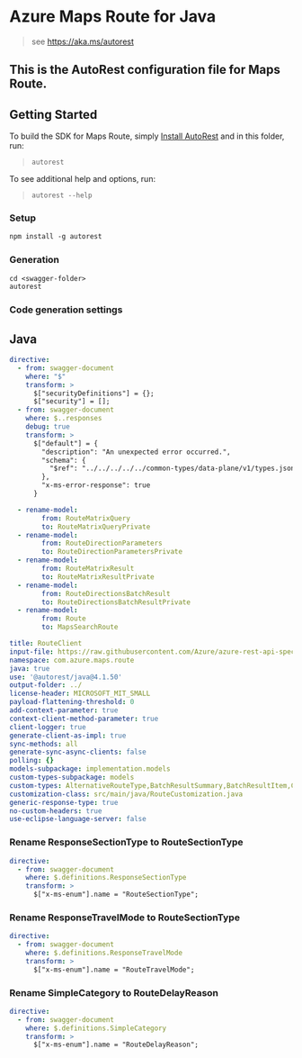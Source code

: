 # Azure Maps Route for Java

> see https://aka.ms/autorest

This is the AutoRest configuration file for Maps Route.
---
## Getting Started

To build the SDK for Maps Route, simply [Install AutoRest](https://aka.ms/autorest) and in this folder, run:

> `autorest`

To see additional help and options, run:

> `autorest --help`

### Setup
```ps
npm install -g autorest
```

### Generation

```ps
cd <swagger-folder>
autorest
```

### Code generation settings

## Java

``` yaml
directive:
  - from: swagger-document
    where: "$"
    transform: >
      $["securityDefinitions"] = {};
      $["security"] = [];
  - from: swagger-document
    where: $..responses
    debug: true
    transform: >
      $["default"] = { 
        "description": "An unexpected error occurred.",
        "schema": {
          "$ref": "../../../../../common-types/data-plane/v1/types.json#/definitions/ErrorResponse"
        },
        "x-ms-error-response": true
      }

  - rename-model:
        from: RouteMatrixQuery
        to: RouteMatrixQueryPrivate     
  - rename-model:
        from: RouteDirectionParameters
        to: RouteDirectionParametersPrivate 
  - rename-model:
        from: RouteMatrixResult
        to: RouteMatrixResultPrivate
  - rename-model:
        from: RouteDirectionsBatchResult
        to: RouteDirectionsBatchResultPrivate  
  - rename-model:
        from: Route
        to: MapsSearchRoute  

title: RouteClient
input-file: https://raw.githubusercontent.com/Azure/azure-rest-api-specs/main/specification/maps/data-plane/Route/preview/1.0/route.json
namespace: com.azure.maps.route
java: true
use: '@autorest/java@4.1.50'
output-folder: ../
license-header: MICROSOFT_MIT_SMALL
payload-flattening-threshold: 0
add-context-parameter: true
context-client-method-parameter: true
client-logger: true
generate-client-as-impl: true
sync-methods: all
generate-sync-async-clients: false
polling: {}
models-subpackage: implementation.models
custom-types-subpackage: models
custom-types: AlternativeRouteType,BatchResultSummary,BatchResultItem,ComputeTravelTime,DelayMagnitude,DrivingSide,EffectiveSetting,GuidanceInstructionType,GuidanceManeuver,InclineLevel,JunctionType,Report,RouteSectionType,RouteTravelMode,MapsSearchRoute,RouteAvoidType,RouteDelayReason,RouteDirections,RouteDirectionsBatchItem,RouteDirectionsBatchItemResponse,RouteGuidance,RouteInstructionGroup,RouteInstruction,RouteMatrix,RouteRange,RouteInstructionsType,RouteLeg,RouteLegSummary,RouteMatrixSummary,RouteOptimizedWaypoint,RouteRangeResult,RouteReport,RouteRepresentationForBestOrder,RouteSection,RouteSectionTec,RouteSectionTecCause,RouteSummary,RouteType,SectionType,TravelMode,VehicleEngineType,VehicleLoadType,WindingnessLevel
customization-class: src/main/java/RouteCustomization.java
generic-response-type: true
no-custom-headers: true
use-eclipse-language-server: false
```

### Rename ResponseSectionType to RouteSectionType
``` yaml
directive:
  - from: swagger-document
    where: $.definitions.ResponseSectionType
    transform: >
      $["x-ms-enum"].name = "RouteSectionType";
```

### Rename ResponseTravelMode to RouteSectionType
``` yaml
directive:
  - from: swagger-document
    where: $.definitions.ResponseTravelMode
    transform: >
      $["x-ms-enum"].name = "RouteTravelMode";
```

### Rename SimpleCategory to RouteDelayReason
``` yaml
directive:
  - from: swagger-document
    where: $.definitions.SimpleCategory
    transform: >
      $["x-ms-enum"].name = "RouteDelayReason";
```
